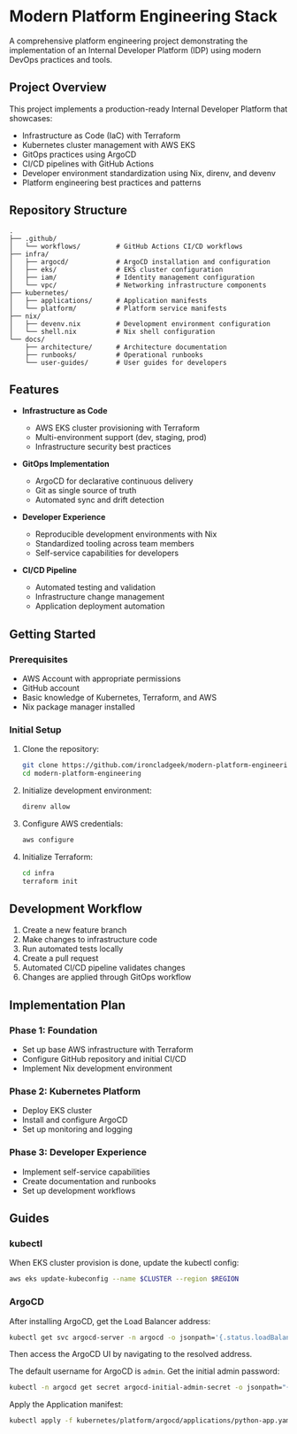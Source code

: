 # Modern Platform Engineering Stack

A comprehensive platform engineering project demonstrating the implementation of an Internal Developer Platform (IDP) using modern DevOps practices and tools.

## Project Overview

This project implements a production-ready Internal Developer Platform that showcases:

- Infrastructure as Code (IaC) with Terraform
- Kubernetes cluster management with AWS EKS
- GitOps practices using ArgoCD
- CI/CD pipelines with GitHub Actions
- Developer environment standardization using Nix, direnv, and devenv
- Platform engineering best practices and patterns

## Repository Structure

```
.
├── .github/
│   └── workflows/         # GitHub Actions CI/CD workflows
├── infra/
│   ├── argocd/            # ArgoCD installation and configuration
│   ├── eks/               # EKS cluster configuration
│   ├── iam/               # Identity management configuration
│   └── vpc/               # Networking infrastructure components
├── kubernetes/
│   ├── applications/      # Application manifests
│   └── platform/          # Platform service manifests
├── nix/
│   ├── devenv.nix         # Development environment configuration
│   └── shell.nix          # Nix shell configuration
└── docs/
    ├── architecture/      # Architecture documentation
    ├── runbooks/          # Operational runbooks
    └── user-guides/       # User guides for developers
```

## Features

- **Infrastructure as Code**
  - AWS EKS cluster provisioning with Terraform
  - Multi-environment support (dev, staging, prod)
  - Infrastructure security best practices

- **GitOps Implementation**
  - ArgoCD for declarative continuous delivery
  - Git as single source of truth
  - Automated sync and drift detection

- **Developer Experience**
  - Reproducible development environments with Nix
  - Standardized tooling across team members
  - Self-service capabilities for developers

- **CI/CD Pipeline**
  - Automated testing and validation
  - Infrastructure change management
  - Application deployment automation

## Getting Started

### Prerequisites

- AWS Account with appropriate permissions
- GitHub account
- Basic knowledge of Kubernetes, Terraform, and AWS
- Nix package manager installed

### Initial Setup

1. Clone the repository:
   ```bash
   git clone https://github.com/ironcladgeek/modern-platform-engineering
   cd modern-platform-engineering
   ```

2. Initialize development environment:
   ```bash
   direnv allow
   ```

3. Configure AWS credentials:
   ```bash
   aws configure
   ```

4. Initialize Terraform:
   ```bash
   cd infra
   terraform init
   ```

## Development Workflow

1. Create a new feature branch
2. Make changes to infrastructure code
3. Run automated tests locally
4. Create a pull request
5. Automated CI/CD pipeline validates changes
6. Changes are applied through GitOps workflow

## Implementation Plan

### Phase 1: Foundation
- Set up base AWS infrastructure with Terraform
- Configure GitHub repository and initial CI/CD
- Implement Nix development environment

### Phase 2: Kubernetes Platform
- Deploy EKS cluster
- Install and configure ArgoCD
- Set up monitoring and logging

### Phase 3: Developer Experience
- Implement self-service capabilities
- Create documentation and runbooks
- Set up development workflows

## Guides

### kubectl
When EKS cluster provision is done, update the kubectl config:
```bash
aws eks update-kubeconfig --name $CLUSTER --region $REGION
```

### ArgoCD

After installing ArgoCD, get the Load Balancer address:
```bash
kubectl get svc argocd-server -n argocd -o jsonpath='{.status.loadBalancer.ingress[0].hostname}'
```

Then access the ArgoCD UI by navigating to the resolved address.

The default username for ArgoCD is `admin`. Get the initial admin password:
```bash
kubectl -n argocd get secret argocd-initial-admin-secret -o jsonpath="{.data.password}" | base64 -d
```

Apply the Application manifest:
```bash
kubectl apply -f kubernetes/platform/argocd/applications/python-app.yaml
```
